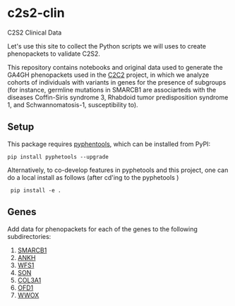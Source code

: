 # c2s2-clin
C2S2 Clinical Data

Let's use this site to collect the Python scripts we will uses to create phenopackets to validate C2S2.

This repository contains notebooks and original data used to generate the GA4GH phenopackets used in the [C2C2](https://github.com/monarch-initiative/C2S2) project, in which we analyze cohorts of individuals with variants in genes for the presence of subgroups (for instance, germline mutations in SMARCB1 are associarteds with the diseases Coffin-Siris syndrome 3, Rhabdoid tumor predisposition syndrome 1, and Schwannomatosis-1, susceptibility to).

## Setup
This package requires  [pyphentools](https://pypi.org/project/pyphetools/), which can be installed from PyPI:
```
pip install pyphetools --upgrade
```
Alternatively, to co-develop features in pyphetools and this project, one can do a local install as follows (after cd'ing to the pyphetools )
```
 pip install -e .
 ```
 

## Genes
Add data for phenopackets for each of the genes to the following subdirectories:

1. [SMARCB1](notebooks/SMARCB1/)
2. [ANKH](notebooks/ANKH/)
3. [WFS1](notebooks/WFS1)
4. [SON](notebooks/SON)
5. [COL3A1](notebooks/COL3A1)
6. [OFD1](notebooks/OFD1)
7. [WWOX](notebooks/WWOX)
